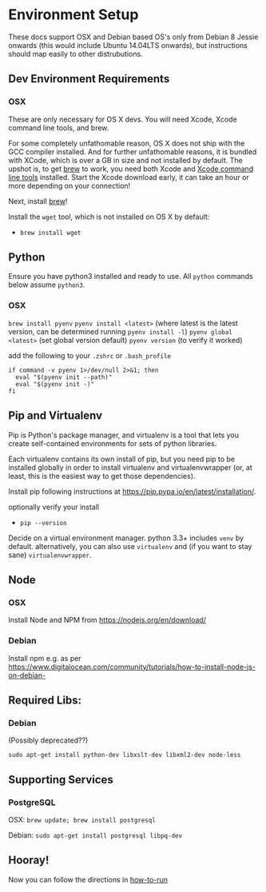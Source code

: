 
# Environment Setup

These docs support OSX and Debian based OS's only from Debian 8 Jessie onwards (this would include Ubuntu 14.04LTS onwards), but instructions should map easily to other distrubutions.

## Dev Environment Requirements

### OSX

These are only necessary for OS X devs. You will need Xcode, Xcode command line
tools, and brew.

For some completely unfathomable reason, OS X does not ship with the GCC
compiler installed. And for further unfathomable reasons, it is bundled with
XCode, which is over a GB in size and not installed by default. The upshot is,
to get [brew](http://mxcl.github.io/homebrew/) to work, you need both Xcode and
[Xcode command line
tools](http://stackoverflow.com/questions/9329243/xcode-4-4-command-line-tools)
installed. Start the Xcode download early, it can take an hour or more
depending on your connection!

Next, install [brew](http://mxcl.github.io/homebrew/)!

Install the `wget` tool, which is not installed on OS X by default:

- `brew install wget`

## Python

Ensure you have python3 installed and ready to use. All `python` commands below assume `python3`.

### OSX

`brew install pyenv`
`pyenv install <latest>` (where latest is the latest version, can be determined running `pyenv install -l`)
`pyenv global <latest>` (set global version default)
`pyenv version` (to verify it worked)

add the following to your `.zshrc` or `.bash_profile`

```
if command -v pyenv 1>/dev/null 2>&1; then
  eval "$(pyenv init --path)"
  eval "$(pyenv init -)"
fi
```

## Pip and Virtualenv

Pip is Python's package manager, and virtualenv is a tool that lets you create
self-contained environments for sets of python libraries.

Each virtualenv contains its own install of pip, but you need pip to be
installed globally in order to install virtualenv and virtualenvwrapper (or, at
least, this is the easiest way to get those dependencies).

Install pip following instructions at https://pip.pypa.io/en/latest/installation/.

optionally verify your install
- `pip --version`

Decide on a virtual environment manager. python 3.3+ includes `venv` by
default. alternatively, you can also use `virtualenv` and (if you want to stay
sane) `virtualenvwrapper`.

## Node

### OSX

Install Node and NPM from https://nodejs.org/en/download/

### Debian
Install npm e.g. as per https://www.digitalocean.com/community/tutorials/how-to-install-node-js-on-debian-

## Required Libs:

### Debian

(Possibly deprecated??)

`sudo apt-get install python-dev libxslt-dev libxml2-dev node-less`

## Supporting Services

### PostgreSQL

OSX: `brew update; brew install postgresql`

Debian: `sudo apt-get install postgresql libpq-dev`

## Hooray!

Now you can follow the directions in [how-to-run](how-to-run.md)

